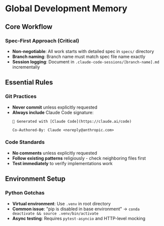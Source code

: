 # Global Development Memory

## Core Workflow

### Spec-First Approach (Critical)
- **Non-negotiable**: All work starts with detailed spec in `specs/` directory
- **Branch naming**: Branch name must match spec file name exactly
- **Session logging**: Document in `.claude-code-sessions/[branch-name].md` incrementally

## Essential Rules

### Git Practices
- **Never commit** unless explicitly requested
- **Always include** Claude Code signature:
  ```
  🤖 Generated with [Claude Code](https://claude.ai/code)
  
  Co-Authored-By: Claude <noreply@anthropic.com>
  ```

### Code Standards
- **No comments** unless explicitly requested
- **Follow existing patterns** religiously - check neighboring files first
- **Test immediately** to verify implementations work

## Environment Setup

### Python Gotchas
- **Virtual environment**: Use `.venv` in root directory
- **Common issue**: "pip is disabled in base environment" → `conda deactivate && source .venv/bin/activate`
- **Async testing**: Requires `pytest-asyncio` and HTTP-level mocking